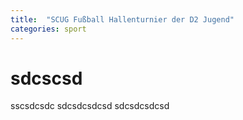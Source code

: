 ```yaml
---
title:  "SCUG Fußball Hallenturnier der D2 Jugend"
categories: sport
---
```

# sdcscsd
sscsdcsdc
sdcsdcsdcsd
sdcsdcsdcsd


